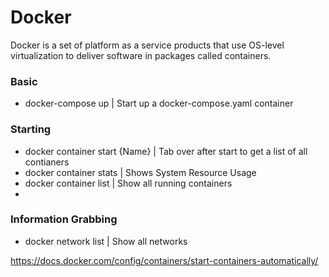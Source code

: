 # Docker
Docker is a set of platform as a service products that use OS-level virtualization to deliver software in packages called containers. 


### Basic

- docker-compose up | Start up a docker-compose.yaml container

### Starting
- docker container start {Name} | Tab over after start to get a list of all contianers
- docker container stats | Shows System Resource Usage
- docker container list | Show all running containers 
- 
### Information Grabbing
- docker network list | Show all networks

 

https://docs.docker.com/config/containers/start-containers-automatically/
